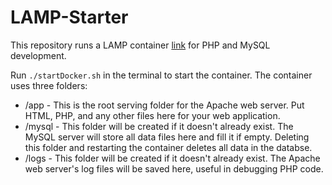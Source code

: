 # LAMP-Starter
This repository runs a LAMP container [link](https://github.com/mattrayner/docker-lamp) for PHP and MySQL development.

Run `./startDocker.sh` in the terminal to start the container.
The container uses three folders:
- /app - This is the root serving folder for the Apache web server.  Put HTML, PHP, and any other files here for your web application.
- /mysql - This folder will be created if it doesn't already exist.  The MySQL server will store all data files here and fill it if empty.  Deleting this folder and restarting the container deletes all data in the databse.
- /logs - This folder will be created if it doesn't already exist.  The Apache web server's log files will be saved here, useful in debugging PHP code.
